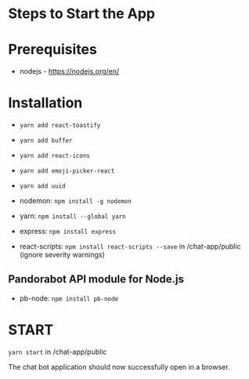 # Steps to Start the App

# Prerequisites
- nodejs - https://nodejs.org/en/

# Installation
- `yarn add react-toastify`
- `yarn add buffer`
- `yarn add react-icons`
- `yarn add emoji-picker-react`
- `yarn add uuid`

- nodemon: `npm install -g nodemon`
- yarn: `npm install --global yarn`
- express: `npm install express`
- react-scripts: `npm install react-scripts --save` in /chat-app/public (ignore severity warnings)

## Pandorabot API module for Node.js
- pb-node: `npm install pb-node`

# START
`yarn start` in /chat-app/public

The chat bot application should now successfully open in a browser.